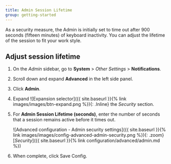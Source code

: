 ```yaml
---
title: Admin Session Lifetime
group: getting-started
---
```


As a security measure, the Admin is initially set to time out after 900 seconds (fifteen minutes) of keyboard inactivity. You can adjust the lifetime of the session to fit your work style.

## Adjust session lifetime

1. On the _Admin_ sidebar, go to **System** > _Other Settings_ > **Notifications**.

1. Scroll down and expand **Advanced** in the left side panel.

1. Click **Admin**.

1. Expand ![Expansion selector]({{ site.baseurl }}{% link images/images/btn-expand.png %}){: .Inline} the _Security_ section.

1. For **Admin Session Lifetime (seconds)**, enter the number of seconds that a session remains active before it times out.

    ![Advanced configuration - Admin security settings]({{ site.baseurl }}{% link images/images/config-advanced-admin-security.png %}){: .zoom}
    [_Security_]({{ site.baseurl }}{% link configuration/advanced/admin.md %})

1. When complete, click <span class="btn">Save Config</span>.
